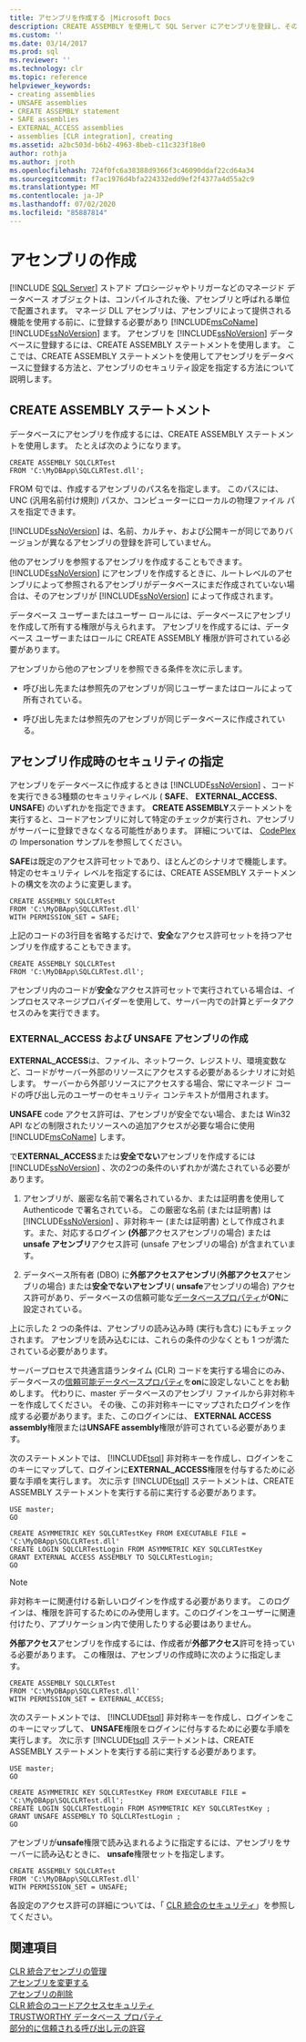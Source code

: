 ```yaml
---
title: アセンブリを作成する |Microsoft Docs
description: CREATE ASSEMBLY を使用して SQL Server にアセンブリを登録し、そのセキュリティ設定を指定します。 機能を使用するようにアセンブリを登録します。
ms.custom: ''
ms.date: 03/14/2017
ms.prod: sql
ms.reviewer: ''
ms.technology: clr
ms.topic: reference
helpviewer_keywords:
- creating assemblies
- UNSAFE assemblies
- CREATE ASSEMBLY statement
- SAFE assemblies
- EXTERNAL_ACCESS assemblies
- assemblies [CLR integration], creating
ms.assetid: a2bc503d-b6b2-4963-8beb-c11c323f18e0
author: rothja
ms.author: jroth
ms.openlocfilehash: 724f0fc6a38388d9366f3c46090ddaf22cd64a34
ms.sourcegitcommit: f7ac1976d4bfa224332edd9ef2f4377a4d55a2c9
ms.translationtype: MT
ms.contentlocale: ja-JP
ms.lasthandoff: 07/02/2020
ms.locfileid: "85887814"
---
```

# <a name="creating-an-assembly"></a>アセンブリの作成
[!INCLUDE [SQL Server](../../../includes/applies-to-version/sqlserver.md)]
  ストアド プロシージャやトリガーなどのマネージド データベース オブジェクトは、コンパイルされた後、アセンブリと呼ばれる単位で配置されます。 マネージ DLL アセンブリは、アセンブリによって提供される機能を使用する前に、に登録する必要があり [!INCLUDE[msCoName](../../../includes/msconame-md.md)] [!INCLUDE[ssNoVersion](../../../includes/ssnoversion-md.md)] ます。 アセンブリを [!INCLUDE[ssNoVersion](../../../includes/ssnoversion-md.md)] データベースに登録するには、CREATE ASSEMBLY ステートメントを使用します。 ここでは、CREATE ASSEMBLY ステートメントを使用してアセンブリをデータベースに登録する方法と、アセンブリのセキュリティ設定を指定する方法について説明します。  
  
## <a name="the-create-assembly-statement"></a>CREATE ASSEMBLY ステートメント  
 データベースにアセンブリを作成するには、CREATE ASSEMBLY ステートメントを使用します。 たとえば次のようになります。  
  
```  
CREATE ASSEMBLY SQLCLRTest  
FROM 'C:\MyDBApp\SQLCLRTest.dll';  
```  
  
 FROM 句では、作成するアセンブリのパス名を指定します。 このパスには、UNC (汎用名前付け規則) パスか、コンピューターにローカルの物理ファイル パスを指定できます。  
  
 [!INCLUDE[ssNoVersion](../../../includes/ssnoversion-md.md)] は、名前、カルチャ、および公開キーが同じでありバージョンが異なるアセンブリの登録を許可していません。  
  
 他のアセンブリを参照するアセンブリを作成することもできます。 [!INCLUDE[ssNoVersion](../../../includes/ssnoversion-md.md)] にアセンブリを作成するときに、ルートレベルのアセンブリによって参照されるアセンブリがデータベースにまだ作成されていない場合は、そのアセンブリが [!INCLUDE[ssNoVersion](../../../includes/ssnoversion-md.md)] によって作成されます。  
  
 データベース ユーザーまたはユーザー ロールには、データベースにアセンブリを作成して所有する権限が与えられます。 アセンブリを作成するには、データベース ユーザーまたはロールに CREATE ASSEMBLY 権限が許可されている必要があります。  
  
 アセンブリから他のアセンブリを参照できる条件を次に示します。  
  
-   呼び出し先または参照先のアセンブリが同じユーザーまたはロールによって所有されている。  
  
-   呼び出し先または参照先のアセンブリが同じデータベースに作成されている。  
  
## <a name="specifying-security-when-creating-assemblies"></a>アセンブリ作成時のセキュリティの指定  
 アセンブリをデータベースに作成するときは [!INCLUDE[ssNoVersion](../../../includes/ssnoversion-md.md)] 、コードを実行できる3種類のセキュリティレベル ( **SAFE**、 **EXTERNAL_ACCESS**、 **UNSAFE**) のいずれかを指定できます。 **CREATE ASSEMBLY**ステートメントを実行すると、コードアセンブリに対して特定のチェックが実行され、アセンブリがサーバーに登録できなくなる可能性があります。 詳細については、 [CodePlex](https://msftengprodsamples.codeplex.com/)の Impersonation サンプルを参照してください。  
  
 **SAFE**は既定のアクセス許可セットであり、ほとんどのシナリオで機能します。 特定のセキュリティ レベルを指定するには、CREATE ASSEMBLY ステートメントの構文を次のように変更します。  
  
```  
CREATE ASSEMBLY SQLCLRTest  
FROM 'C:\MyDBApp\SQLCLRTest.dll'  
WITH PERMISSION_SET = SAFE;  
```  
  
 上記のコードの3行目を省略するだけで、**安全**なアクセス許可セットを持つアセンブリを作成することもできます。  
  
```  
CREATE ASSEMBLY SQLCLRTest  
FROM 'C:\MyDBApp\SQLCLRTest.dll';  
```  
  
 アセンブリ内のコードが**安全**なアクセス許可セットで実行されている場合は、インプロセスマネージプロバイダーを使用して、サーバー内での計算とデータアクセスのみを実行できます。  
  
### <a name="creating-external_access-and-unsafe-assemblies"></a>EXTERNAL_ACCESS および UNSAFE アセンブリの作成  
 **EXTERNAL_ACCESS**は、ファイル、ネットワーク、レジストリ、環境変数など、コードがサーバー外部のリソースにアクセスする必要があるシナリオに対処します。 サーバーから外部リソースにアクセスする場合、常にマネージド コードの呼び出し元のユーザーのセキュリティ コンテキストが借用されます。  
  
 **UNSAFE** code アクセス許可は、アセンブリが安全でない場合、または Win32 API などの制限されたリソースへの追加アクセスが必要な場合に使用 [!INCLUDE[msCoName](../../../includes/msconame-md.md)] します。  
  
 で**EXTERNAL_ACCESS**または**安全でない**アセンブリを作成するには [!INCLUDE[ssNoVersion](../../../includes/ssnoversion-md.md)] 、次の2つの条件のいずれかが満たされている必要があります。  
  
1.  アセンブリが、厳密な名前で署名されているか、または証明書を使用して Authenticode で署名されている。 この厳密な名前 (または証明書) は [!INCLUDE[ssNoVersion](../../../includes/ssnoversion-md.md)] 、非対称キー (または証明書) として作成されます。また、対応するログイン **(外部**アクセスアセンブリの場合) または**unsafe アセンブリ**アクセス許可 (unsafe アセンブリの場合) が含まれています。  
  
2.  データベース所有者 (DBO) に**外部アクセスアセンブリ**(**外部アクセス**アセンブリの場合) または**安全でないアセンブリ**( **unsafe**アセンブリの場合) アクセス許可があり、データベースの信頼可能な[データベースプロパティ](../../../relational-databases/security/trustworthy-database-property.md)が**ON**に設定されている。  

 上に示した 2 つの条件は、アセンブリの読み込み時 (実行も含む) にもチェックされます。 アセンブリを読み込むには、これらの条件の少なくとも 1 つが満たされている必要があります。  
  
 サーバープロセスで共通言語ランタイム (CLR) コードを実行する場合にのみ、データベースの[信頼可能データベースプロパティ](../../../relational-databases/security/trustworthy-database-property.md)を**on**に設定しないことをお勧めします。 代わりに、master データベースのアセンブリ ファイルから非対称キーを作成してください。 その後、この非対称キーにマップされたログインを作成する必要があります。また、このログインには、 **EXTERNAL ACCESS assembly**権限または**UNSAFE assembly**権限が許可されている必要があります。  
  
 次のステートメントでは、 [!INCLUDE[tsql](../../../includes/tsql-md.md)] 非対称キーを作成し、ログインをこのキーにマップして、ログインに**EXTERNAL_ACCESS**権限を付与するために必要な手順を実行します。 次に示す [!INCLUDE[tsql](../../../includes/tsql-md.md)] ステートメントは、CREATE ASSEMBLY ステートメントを実行する前に実行する必要があります。  
  
```  
USE master;   
GO    
  
CREATE ASYMMETRIC KEY SQLCLRTestKey FROM EXECUTABLE FILE = 'C:\MyDBApp\SQLCLRTest.dll'     
CREATE LOGIN SQLCLRTestLogin FROM ASYMMETRIC KEY SQLCLRTestKey     
GRANT EXTERNAL ACCESS ASSEMBLY TO SQLCLRTestLogin;   
GO   
```  
  
> [!NOTE]  
>  非対称キーに関連付ける新しいログインを作成する必要があります。 このログインは、権限を許可するためにのみ使用します。このログインをユーザーに関連付けたり、アプリケーション内で使用したりする必要はありません。  
  
 **外部アクセス**アセンブリを作成するには、作成者が**外部アクセス**許可を持っている必要があります。 この権限は、アセンブリの作成時に次のように指定します。  
  
```  
CREATE ASSEMBLY SQLCLRTest  
FROM 'C:\MyDBApp\SQLCLRTest.dll'  
WITH PERMISSION_SET = EXTERNAL_ACCESS;  
```  
  
 次のステートメントでは、 [!INCLUDE[tsql](../../../includes/tsql-md.md)] 非対称キーを作成し、ログインをこのキーにマップして、 **UNSAFE**権限をログインに付与するために必要な手順を実行します。 次に示す [!INCLUDE[tsql](../../../includes/tsql-md.md)] ステートメントは、CREATE ASSEMBLY ステートメントを実行する前に実行する必要があります。  
  
```  
USE master;   
GO    
  
CREATE ASYMMETRIC KEY SQLCLRTestKey FROM EXECUTABLE FILE = 'C:\MyDBApp\SQLCLRTest.dll';     
CREATE LOGIN SQLCLRTestLogin FROM ASYMMETRIC KEY SQLCLRTestKey ;    
GRANT UNSAFE ASSEMBLY TO SQLCLRTestLogin ;  
GO  
```  
  
 アセンブリが**unsafe**権限で読み込まれるように指定するには、アセンブリをサーバーに読み込むときに、 **unsafe**権限セットを指定します。  
  
```  
CREATE ASSEMBLY SQLCLRTest  
FROM 'C:\MyDBApp\SQLCLRTest.dll'  
WITH PERMISSION_SET = UNSAFE;  
```  
  
 各設定のアクセス許可の詳細については、「 [CLR 統合のセキュリティ](../../../relational-databases/clr-integration/security/clr-integration-security.md)」を参照してください。  
  
## <a name="see-also"></a>関連項目  
 [CLR 統合アセンブリの管理](../../../relational-databases/clr-integration/assemblies/managing-clr-integration-assemblies.md)   
 [アセンブリを変更する](../../../relational-databases/clr-integration/assemblies/altering-an-assembly.md)   
 [アセンブリの削除](../../../relational-databases/clr-integration/assemblies/dropping-an-assembly.md)   
 [CLR 統合のコードアクセスセキュリティ](../../../relational-databases/clr-integration/security/clr-integration-code-access-security.md)   
 [TRUSTWORTHY データベース プロパティ](../../../relational-databases/security/trustworthy-database-property.md)   
 [部分的に信頼される呼び出し元の許容](https://msdn.microsoft.com/library/20b0248f-36da-4fc3-97d2-3789fcf6e084)  
  
  
